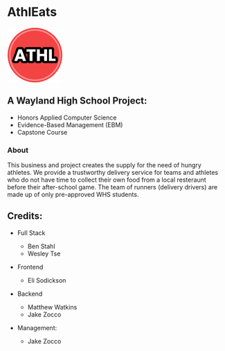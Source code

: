 # AthlEats
<img align="center" src="./static/images/athleats-logo.png" alt="Athleats-Logo" width="128"/>

## A Wayland High School Project: 
- Honors Applied Computer Science
- Evidence-Based Management (EBM)
- Capstone Course 

### About
This business and project creates the supply for the need of hungry athletes. We provide a trustworthy delivery service for teams and athletes who do not have time to collect their own food from a local resteraunt before their after-school game. The team of runners (delivery drivers) are made up of only pre-approved WHS students.

## Credits: 
- Full Stack
  - Ben Stahl
  - Wesley Tse

- Frontend
  - Eli Sodickson

- Backend
  - Matthew Watkins
  - Jake Zocco

- Management:
  - Jake Zocco




